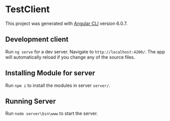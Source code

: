 # TestClient

This project was generated with [Angular CLI](https://github.com/angular/angular-cli) version 6.0.7.

## Development client 

Run `ng serve` for a dev server. Navigate to `http://localhost:4200/`. The app will automatically reload if you change any of the source files.

## Installing Module for server
Run `npm i` to install the modules in server `server/`. 

## Running Server
Run `node server\bin\www` to start the server. 

